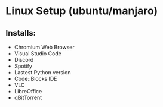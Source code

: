 # Linux Setup (ubuntu/manjaro)

## Installs:
- Chromium Web Browser
- Visual Studio Code
- Discord
- Spotify
- Lastest Python version
- Code::Blocks IDE
- VLC
- LibreOffice
- qBitTorrent
